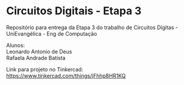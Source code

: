# Circuitos Digitais - Etapa 3
Repositório para entrega da Etapa 3 do trabalho de Circuitos Digitas - UniEvangélica - Eng de Computação

Alunos:  
Leonardo Antonio de Deus  
Rafaela Andrade Batista

Link para projeto no Tinkercad:  
https://www.tinkercad.com/things/iFhhp8HR1KQ
